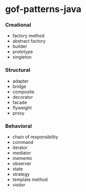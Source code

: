 # gof-patterns-java

### Creational
 - factory method
 - abstract factory
 - builder
 - prototype
 - singleton

### Structural
 - adapter
 - bridge
 - composite
 - decorator
 - facade
 - flyweight
 - proxy

### Behavioral
 - chain of responsibility
 - command
 - iterator
 - mediator
 - memento
 - observer
 - state
 - strategy
 - template method
 - visitor
